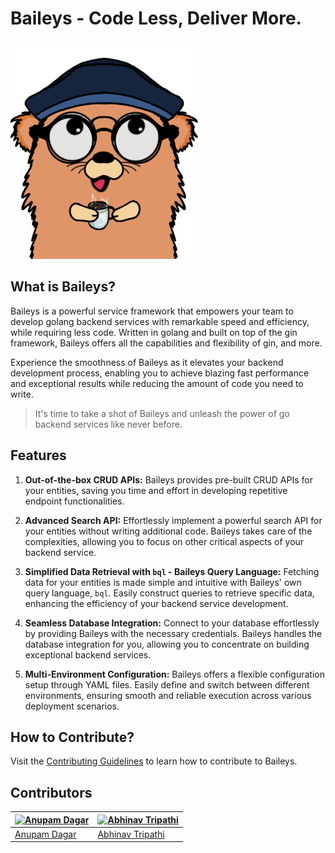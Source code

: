 # Baileys - Code Less, Deliver More.

<img src="./logo.png" width="300">

## What is Baileys?
Baileys is a powerful service framework that empowers your team to develop golang backend services with remarkable speed and efficiency, while requiring less code. Written in golang and built on top of the gin framework, Baileys offers all the capabilities and flexibility of gin, and more.

Experience the smoothness of Baileys as it elevates your backend development process, enabling you to achieve blazing fast performance and exceptional results while reducing the amount of code you need to write.
> It's time to take a shot of Baileys and unleash the power of go backend services like never before.

## Features
1. **Out-of-the-box CRUD APIs:** Baileys provides pre-built CRUD APIs for your entities, saving you time and effort in developing repetitive endpoint functionalities.

2. **Advanced Search API:** Effortlessly implement a powerful search API for your entities without writing additional code. Baileys takes care of the complexities, allowing you to focus on other critical aspects of your backend service.

3. **Simplified Data Retrieval with `bql` - **Baileys Query Language**:** Fetching data for your entities is made simple and intuitive with Baileys' own query language, `bql`. Easily construct queries to retrieve specific data, enhancing the efficiency of your backend service development.

4. **Seamless Database Integration:** Connect to your database effortlessly by providing Baileys with the necessary credentials. Baileys handles the database integration for you, allowing you to concentrate on building exceptional backend services.

5. **Multi-Environment Configuration:** Baileys offers a flexible configuration setup through YAML files. Easily define and switch between different environments, ensuring smooth and reliable execution across various deployment scenarios.

## How to Contribute?
Visit the [Contributing Guidelines](https://github.com/Anupam-dagar/baileys/blob/main/CONTRIBUTING.md) to learn how to contribute to Baileys.

## Contributors
| [![Anupam Dagar](https://images.weserv.nl/?url=avatars.githubusercontent.com/u/21174572?v=4&h=100&w=100&fit=cover&mask=circle "Anupam Dagar")](https://github.com/Anupam-dagar) | [![Abhinav Tripathi](https://images.weserv.nl/?url=avatars.githubusercontent.com/u/10612720?v=4&h=100&w=100&fit=cover&mask=circle "Abhinav Tripathi")](https://github.com/ironman19933) |
|---------------------------------------------------------------------------------------------------------------------------------------------------------------------------------|-----------------------------------------------------------------------------------------------------------------------------------------------------------------------------------------|
| [Anupam Dagar](https://github.com/Anupam-dagar)                                                                                                                                 | [Abhinav Tripathi](https://github.com/ironman19933)                                                                                                                                     |
